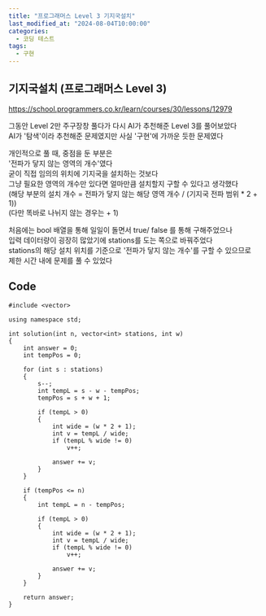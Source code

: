 ```yaml
---
title: "프로그래머스 Level 3 기지국설치"
last_modified_at: "2024-08-04T10:00:00"
categories:
  - 코딩 테스트
tags:
  - 구현
---
```


## 기지국설치 (프로그래머스 Level 3)
 <https://school.programmers.co.kr/learn/courses/30/lessons/12979><br>

 그동안 Level 2만 주구장창 풀다가 다시 AI가 추천해준 Level 3를 풀어보았다<br>
 AI가 '탐색'이라 추천해준 문제였지만 사실 '구현'에 가까운 듯한 문제였다<br>

 개인적으로 풀 때, 중점을 둔 부분은<br>
 '전파가 닿지 않는 영역의 개수'였다<br>
 굳이 직접 임의의 위치에 기지국을 설치하는 것보다<br>
 그냥 필요한 영역의 개수만 있다면 얼마만큼 설치할지 구할 수 있다고 생각했다<br>
 (해당 부분의 설치 개수 = 전파가 닿지 않는 해당 영역 개수 / (기지국 전파 범위 * 2 + 1))<br>
 (다만 똑바로 나뉘지 않는 경우는 + 1)<br>

 처음에는 bool 배열을 통해 일일이 돌면서 true/ false 를 통해 구해주었으나<br>
 입력 데이터량이 굉장히 많았기에 stations를 도는 쪽으로 바꿔주었다<br>
 stations의 해당 설치 위치를 기준으로 '전파가 닿지 않는 개수'를 구할 수 있으므로<br>
 제한 시간 내에 문제를 풀 수 있었다<br>

## Code
```
#include <vector>

using namespace std;

int solution(int n, vector<int> stations, int w)
{
	int answer = 0;
	int tempPos = 0;

	for (int s : stations)
    {
        s--;
        int tempL = s - w - tempPos;
        tempPos = s + w + 1;

        if (tempL > 0)
        {
            int wide = (w * 2 + 1);
            int v = tempL / wide;
            if (tempL % wide != 0)
                v++;

            answer += v;
        }
    }

    if (tempPos <= n)
    {
        int tempL = n - tempPos;

        if (tempL > 0)
        {
            int wide = (w * 2 + 1);
            int v = tempL / wide;
            if (tempL % wide != 0)
                v++;

            answer += v;
        }
    }

	return answer;
}
```